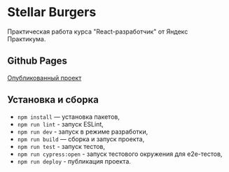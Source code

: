 # Stellar Burgers

Практическая работа курса "React-разработчик" от Яндекс Практикума.

## Github Pages

[Опубликованный проект](https://brodyagados.github.io/StellarBurgers)

## Установка и сборка

- `npm install` — установка пакетов,
- `npm run lint` - запуск ESLint,
- `npm run dev` - запуск в режиме разработки,
- `npm run build` — сборка и запуск проекта,
- `npm run test` - запуск тестов,
- `npm run cypress:open` - запуск тестового окружения для e2e-тестов,
- `npm run deploy` - публикация проекта.
